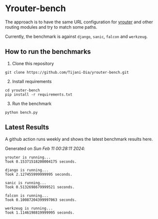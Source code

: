 # Yrouter-bench

The approach is to have the same URL configuration for [yrouter](https://github.com/Tijani-Dia/yrouter) and other routing modules and try to match some paths.

Currently, the benchmark is against `django`, `sanic`, `falcon` and `werkzeug`.

## How to run the benchmarks

1. Clone this repository

```shell
git clone https://github.com/Tijani-Dia/yrouter-bench.git
```

2. Install requirements

```shell
cd yrouter-bench
pip install -r requirements.txt
```

3. Run the benchmark

```shell
python bench.py
```

## Latest Results

A github action runs weekly and shows the latest benchmark results here.

Generated on *Sun Feb 11 00:28:11 2024*:

```shell
yrouter is running...
Took 0.15371518200004175 seconds.

django is running...
Took 2.127455999999995 seconds.

sanic is running...
Took 0.5132698679999521 seconds.

falcon is running...
Took 0.10087204399997063 seconds.

werkzeug is running...
Took 1.1146198819999995 seconds.

```